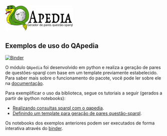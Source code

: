 # <img alt="QApedia" src="../docs/source/_static/logo.png" height="80">
## Exemplos de uso do QApedia

[![Binder](https://mybinder.org/badge_logo.svg)](https://mybinder.org/v2/gh/QApedia/QApedia/master?filepath=examples)

O módulo ``QApedia`` foi desenvolvido em python e realiza a geração de pares de
questões-sparql com base em um template previamente estabelecido. Para saber
mais sobre o funcionamento do pacote, você pode ler sobre ele na [documentação](https://qapedia.readthedocs.io/pt/latest/). 

Para exemplificar o uso da biblioteca, segue os tutoriais a seguir (gerados a partir de ipython notebooks):

* [Realizando consultas sparql com o qapedia](consultas_sparql.html).
* [Definindo um template para geração de pares questão-sparql](templates_pares.html).


Os notebooks dos exemplos anteriores podem ser executados de forma interativa
através do [binder](https://mybinder.org/v2/gh/QApedia/QApedia/master?filepath=examples).